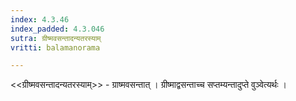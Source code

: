 ```yaml
---
index: 4.3.46
index_padded: 4.3.046
sutra: ग्रीष्मवसन्तादन्यतरस्याम्
vritti: balamanorama

---
```

<<ग्रीष्मवसन्तादन्यतरस्याम्>> - ग्राष्मवसन्तात् । ग्रीष्माद्वसन्ताच्च सप्तम्यन्तादुप्ते वुञ्वेत्यर्थः । 